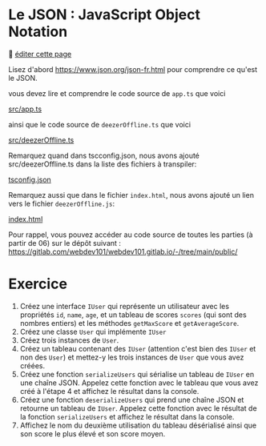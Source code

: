 # Le JSON : JavaScript Object Notation

:memo: [éditer cette page](https://gitlab.com/-/ide/project/webdev101/webdev101.gitlab.io/edit/main/-/public/10_json/README.md)

Lisez d'abord https://www.json.org/json-fr.html pour comprendre ce qu'est le JSON.

vous devez lire et comprendre le code source de `app.ts` que voici

[src/app.ts](src/app.ts ":include :type=code typescript")

ainsi que le code source de `deezerOffline.ts` que voici

[src/deezerOffline.ts](src/deezerOffline.ts ":include :type=code typescript")

Remarquez quand dans tscconfig.json, nous avons ajouté src/deezerOffline.ts dans la liste des fichiers à transpiler:

[tsconfig.json](tsconfig.json ":include :type=code json")

Remarquez aussi que dans le fichier `index.html`, nous avons ajouté un lien vers le fichier `deezerOffline.js`:

[index.html](index.html ":include :type=code html")

Pour rappel, vous pouvez accéder au code source de toutes les parties (à partir de 06) sur le dépôt suivant : https://gitlab.com/webdev101/webdev101.gitlab.io/-/tree/main/public/

# Exercice

1. Créez une interface `IUser` qui représente un utilisateur avec les propriétés `id`, `name`, `age`, et un tableau de scores `scores` (qui sont des nombres entiers) et les méthodes `getMaxScore` et `getAverageScore`.
2. Créez une classe `User` qui implémente `IUser`
3. Créez trois instances de `User`.
4. Créez un tableau contenant des `IUser` (attention c'est bien des `IUser` et non des `User`) et mettez-y les trois instances de `User` que vous avez créées.
5. Créez une fonction `serializeUsers` qui sérialise un tableau de `IUser` en une chaîne JSON. Appelez cette fonction avec le tableau que vous avez créé à l'étape 4 et affichez le résultat dans la console.
6. Créez une fonction `deserializeUsers` qui prend une chaîne JSON et retourne un tableau de `IUser`. Appelez cette fonction avec le résultat de la fonction `serializeUsers` et affichez le résultat dans la console.
7. Affichez le nom du deuxième utilisation du tableau désérialisé ainsi que son score le plus élevé et son score moyen.
